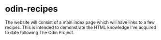# odin-recipes
The website will consist of a main index page which will have links to a few recipes. This is intended to demonstrate the HTML knowledge I've acquired to date following The Odin Project.